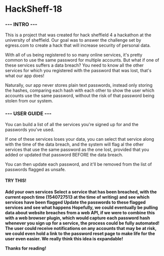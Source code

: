 <h1>HackSheff-18</h1>

<h3> --- INTRO ---</h3>

This is a project that was created for hack sheffield 4 a hackathon at the university of sheffield. Our goal was to answer the challenge set by egress.com to create a hack that will increase security of personal data.

With all of us being registered to so many online services, it's pretty common to use the same password for multiple accounts. But what if one of these services suffers a data breach? You need to know all the other services for which you registered with the password that was lost, that's what our app does!

Naturally, our app never stores plain text passwords, instead only storing the hashes, comparing each hash with each other to show the user which accounts use the same password, without the risk of that password being stolen from our system.

<h3> --- USER GUIDE ---</h3>

You can build a list of all the services you're signed up for and the passwords you've used.

If one of these services loses your data, you can select that service along with the time of the data breach, and the system will flag al the other services that use the same password as the one lost, provided that you added or updated that password BEFORE the data breach.

You can then update each password, and it'll be removed from the list of passwords flagged as unsafe.

<h4> TRY THIS! <h4>

Add your own services
Select a service that has been breached, with the current epoch time (1540727513 at the time of writing) and see which services have been flagged
Update the passwords to these flagged services and see what happens
Hopefully, we could eventually be pulling data about website breaches from a web API, if we were to combine this with a web browser plugin, which would capture each password hash whenever you sign up for a service, the process could be fully automated! The user could receive notifications on any accounts that may be at risk, we could even hold a link to the password reset page to make life for the user even easier. We really think this idea is expandable!

Thanks for reading!
